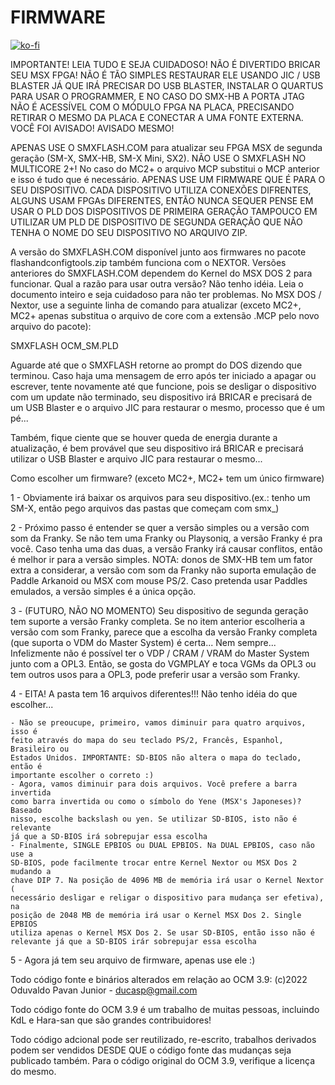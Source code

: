 # FIRMWARE

[![ko-fi](https://ko-fi.com/img/githubbutton_sm.svg)](https://ko-fi.com/R6R2BRGX6)

IMPORTANTE! LEIA TUDO E SEJA CUIDADOSO! NÃO É DIVERTIDO BRICAR SEU MSX FPGA!
NÃO É TÃO SIMPLES RESTAURAR ELE USANDO JIC / USB BLASTER JÁ QUE IRÁ PRECISAR DO
USB BLASTER, INSTALAR O QUARTUS PARA USAR O PROGRAMMER, E NO CASO DO SMX-HB A
PORTA JTAG NÃO É ACESSÍVEL COM O MÓDULO FPGA NA PLACA, PRECISANDO RETIRAR O
MESMO DA PLACA E CONECTAR A UMA FONTE EXTERNA. VOCÊ FOI AVISADO! AVISADO MESMO!

APENAS USE O SMXFLASH.COM para atualizar seu FPGA MSX de segunda geração (SM-X,
SMX-HB, SM-X Mini, SX2). NÃO USE O SMXFLASH NO MULTICORE 2+! No caso do MC2+
o arquivo MCP substitui o MCP anterior e isso é tudo que é necessário. APENAS
USE UM FIRMWARE QUE É PARA O SEU DISPOSITIVO. CADA DISPOSITIVO UTILIZA CONEXÕES
DIFRENTES, ALGUNS USAM FPGAs DIFERENTES, ENTÃO NUNCA SEQUER PENSE EM USAR O PLD
DOS DISPOSITIVOS DE PRIMEIRA GERAÇÃO TAMPOUCO EM UTILIZAR UM PLD DE DISPOSITIVO
DE SEGUNDA GERAÇÃO QUE NÃO TENHA O NOME DO SEU DISPOSITIVO NO ARQUIVO ZIP.

A versão do SMXFLASH.COM disponível junto aos firmwares no pacote
flashandconfigtools.zip também funciona com o NEXTOR. Versões anteriores do
SMXFLASH.COM dependem do Kernel do MSX DOS 2 para funcionar. Qual a razão para
usar outra versão? Não tenho idéia. Leia o documento inteiro e seja cuidadoso
para não ter problemas. No MSX DOS / Nextor, use a seguinte linha de comando
para atualizar (exceto MC2+, MC2+ apenas substitua o arquivo de core com a 
extensão .MCP pelo novo arquivo do pacote):

SMXFLASH OCM_SM.PLD

Aguarde até que o SMXFLASH retorne ao prompt do DOS dizendo que terminou. Caso
haja uma mensagem de erro após ter iniciado a apagar ou escrever, tente
novamente até que funcione, pois se desligar o dispositivo com um update não
terminado, seu dispositivo irá BRICAR e precisará de um USB Blaster e o arquivo
JIC para restaurar o mesmo, processo que é um pé...

Também, fique ciente que se houver queda de energia durante a atualização, é
bem provável que seu dispositivo irá BRICAR e precisará utilizar o USB Blaster
e arquivo JIC para restaurar o mesmo...

Como escolher um firmware? (exceto MC2+, MC2+ tem um único firmware)

1 - Obviamente irá baixar os arquivos para seu dispositivo.(ex.: tenho um SM-X,
então pego arquivos das pastas que começam com smx_)

2 - Próximo passo é entender se quer a versão simples ou a versão com som da
Franky. Se não tem uma Franky ou Playsoniq, a versão Franky é pra você. Caso
tenha uma das duas, a versão Franky irá causar conflitos, então é melhor ir
para a versão simples. NOTA: donos de SMX-HB tem um fator extra a considerar,
a versão com som da Franky não suporta emulação de Paddle Arkanoid ou MSX com
mouse PS/2. Caso pretenda usar Paddles emulados, a versão simples é a única
opção.

3 - (FUTURO, NÃO NO MOMENTO) Seu dispositivo de segunda geração tem suporte a
versão Franky completa. Se no item anterior escolheria a versão com som Franky,
parece que a escolha da versão Franky completa (que suporta o VDM do Master
System) é certa... Nem sempre... Infelizmente não é possível ter o VDP / CRAM /
VRAM do Master System junto com a OPL3. Então, se gosta do VGMPLAY e toca VGMs
da OPL3 ou tem outros usos para a OPL3, pode preferir usar a versão som Franky.

4 - EITA! A pasta tem 16 arquivos diferentes!!! Não tenho idéia do que
escolher...

    - Não se preoucupe, primeiro, vamos diminuir para quatro arquivos, isso é
    feito através do mapa do seu teclado PS/2, Francês, Espanhol, Brasileiro ou
    Estados Unidos. IMPORTANTE: SD-BIOS não altera o mapa do teclado, então é
    importante escolher o correto :)
    - Agora, vamos diminuir para dois arquivos. Você prefere a barra invertida
    como barra invertida ou como o símbolo do Yene (MSX's Japoneses)? Baseado 
    nisso, escolhe backslash ou yen. Se utilizar SD-BIOS, isto não é relevante
    já que a SD-BIOS irá sobrepujar essa escolha
    - Finalmente, SINGLE EPBIOS ou DUAL EPBIOS. Na DUAL EPBIOS, caso não use a
    SD-BIOS, pode facilmente trocar entre Kernel Nextor ou MSX Dos 2 mudando a
    chave DIP 7. Na posição de 4096 MB de memória irá usar o Kernel Nextor (
    necessário desligar e religar o dispositivo para mudança ser efetiva), na
    posição de 2048 MB de memória irá usar o Kernel MSX Dos 2. Single EPBIOS
    utiliza apenas o Kernel MSX Dos 2. Se usar SD-BIOS, então isso não é
    relevante já que a SD-BIOS irár sobrepujar essa escolha

5 - Agora já tem seu arquivo de firmware, apenas use ele :)

Todo código fonte e binários alterados em relação ao OCM 3.9:
(c)2022 Oduvaldo Pavan Junior - ducasp@gmail.com

Todo código fonte do OCM 3.9 é um trabalho de muitas pessoas, incluindo KdL e
Hara-san que são grandes contribuidores!

Todo código adcional pode ser reutilizado, re-escrito, trabalhos derivados
podem ser vendidos DESDE QUE o código fonte das mudanças seja publicado também.
Para o código original do OCM 3.9, verifique a licença do mesmo.
